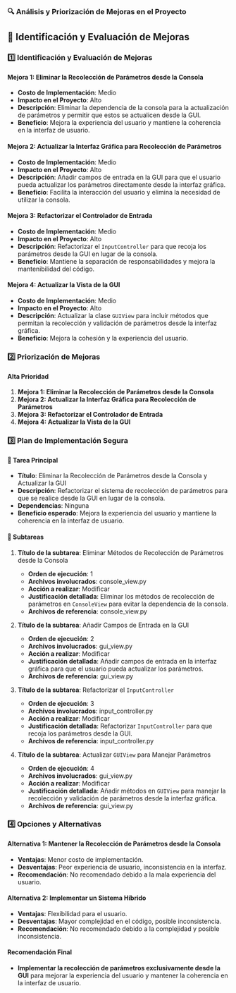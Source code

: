 ### 🔍 **Análisis y Priorización de Mejoras en el Proyecto**

## 📌 **Identificación y Evaluación de Mejoras**

### **1️⃣ Identificación y Evaluación de Mejoras**

#### Mejora 1: Eliminar la Recolección de Parámetros desde la Consola
- **Costo de Implementación**: Medio
- **Impacto en el Proyecto**: Alto
- **Descripción**: Eliminar la dependencia de la consola para la actualización de parámetros y permitir que estos se actualicen desde la GUI.
- **Beneficio**: Mejora la experiencia del usuario y mantiene la coherencia en la interfaz de usuario.

#### Mejora 2: Actualizar la Interfaz Gráfica para Recolección de Parámetros
- **Costo de Implementación**: Medio
- **Impacto en el Proyecto**: Alto
- **Descripción**: Añadir campos de entrada en la GUI para que el usuario pueda actualizar los parámetros directamente desde la interfaz gráfica.
- **Beneficio**: Facilita la interacción del usuario y elimina la necesidad de utilizar la consola.

#### Mejora 3: Refactorizar el Controlador de Entrada
- **Costo de Implementación**: Medio
- **Impacto en el Proyecto**: Alto
- **Descripción**: Refactorizar el `InputController` para que recoja los parámetros desde la GUI en lugar de la consola.
- **Beneficio**: Mantiene la separación de responsabilidades y mejora la mantenibilidad del código.

#### Mejora 4: Actualizar la Vista de la GUI
- **Costo de Implementación**: Medio
- **Impacto en el Proyecto**: Alto
- **Descripción**: Actualizar la clase `GUIView` para incluir métodos que permitan la recolección y validación de parámetros desde la interfaz gráfica.
- **Beneficio**: Mejora la cohesión y la experiencia del usuario.

### **2️⃣ Priorización de Mejoras**

#### Alta Prioridad
1. **Mejora 1: Eliminar la Recolección de Parámetros desde la Consola**
2. **Mejora 2: Actualizar la Interfaz Gráfica para Recolección de Parámetros**
3. **Mejora 3: Refactorizar el Controlador de Entrada**
4. **Mejora 4: Actualizar la Vista de la GUI**

### **3️⃣ Plan de Implementación Segura**

#### 📌 **Tarea Principal**
- **Título**: Eliminar la Recolección de Parámetros desde la Consola y Actualizar la GUI
- **Descripción**: Refactorizar el sistema de recolección de parámetros para que se realice desde la GUI en lugar de la consola.
- **Dependencias**: Ninguna
- **Beneficio esperado**: Mejora la experiencia del usuario y mantiene la coherencia en la interfaz de usuario.

#### 🔹 **Subtareas**

1. **Título de la subtarea**: Eliminar Métodos de Recolección de Parámetros desde la Consola
   - **Orden de ejecución**: 1
   - **Archivos involucrados**: console_view.py
   - **Acción a realizar**: Modificar
   - **Justificación detallada**: Eliminar los métodos de recolección de parámetros en `ConsoleView` para evitar la dependencia de la consola.
   - **Archivos de referencia**: console_view.py

2. **Título de la subtarea**: Añadir Campos de Entrada en la GUI
   - **Orden de ejecución**: 2
   - **Archivos involucrados**: gui_view.py
   - **Acción a realizar**: Modificar
   - **Justificación detallada**: Añadir campos de entrada en la interfaz gráfica para que el usuario pueda actualizar los parámetros.
   - **Archivos de referencia**: gui_view.py

3. **Título de la subtarea**: Refactorizar el `InputController`
   - **Orden de ejecución**: 3
   - **Archivos involucrados**: input_controller.py
   - **Acción a realizar**: Modificar
   - **Justificación detallada**: Refactorizar `InputController` para que recoja los parámetros desde la GUI.
   - **Archivos de referencia**: input_controller.py

4. **Título de la subtarea**: Actualizar `GUIView` para Manejar Parámetros
   - **Orden de ejecución**: 4
   - **Archivos involucrados**: gui_view.py
   - **Acción a realizar**: Modificar
   - **Justificación detallada**: Añadir métodos en `GUIView` para manejar la recolección y validación de parámetros desde la interfaz gráfica.
   - **Archivos de referencia**: gui_view.py

### **4️⃣ Opciones y Alternativas**

#### Alternativa 1: Mantener la Recolección de Parámetros desde la Consola
- **Ventajas**: Menor costo de implementación.
- **Desventajas**: Peor experiencia de usuario, inconsistencia en la interfaz.
- **Recomendación**: No recomendado debido a la mala experiencia del usuario.

#### Alternativa 2: Implementar un Sistema Híbrido
- **Ventajas**: Flexibilidad para el usuario.
- **Desventajas**: Mayor complejidad en el código, posible inconsistencia.
- **Recomendación**: No recomendado debido a la complejidad y posible inconsistencia.

#### Recomendación Final
- **Implementar la recolección de parámetros exclusivamente desde la GUI** para mejorar la experiencia del usuario y mantener la coherencia en la interfaz de usuario.